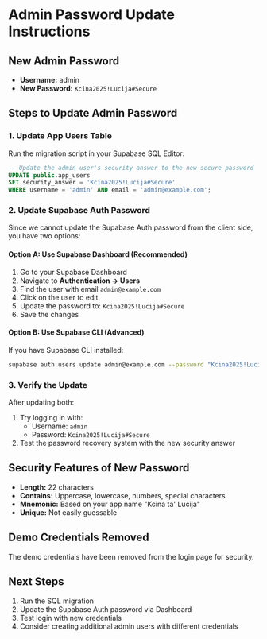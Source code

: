 # Admin Password Update Instructions

## New Admin Password
- **Username:** admin
- **New Password:** `Kcina2025!Lucija#Secure`

## Steps to Update Admin Password

### 1. Update App Users Table
Run the migration script in your Supabase SQL Editor:

```sql
-- Update the admin user's security answer to the new secure password
UPDATE public.app_users
SET security_answer = 'Kcina2025!Lucija#Secure'
WHERE username = 'admin' AND email = 'admin@example.com';
```

### 2. Update Supabase Auth Password
Since we cannot update the Supabase Auth password from the client side, you have two options:

#### Option A: Use Supabase Dashboard (Recommended)
1. Go to your Supabase Dashboard
2. Navigate to **Authentication → Users**
3. Find the user with email `admin@example.com`
4. Click on the user to edit
5. Update the password to: `Kcina2025!Lucija#Secure`
6. Save the changes

#### Option B: Use Supabase CLI (Advanced)
If you have Supabase CLI installed:
```bash
supabase auth users update admin@example.com --password "Kcina2025!Lucija#Secure"
```

### 3. Verify the Update
After updating both:
1. Try logging in with:
   - Username: `admin`
   - Password: `Kcina2025!Lucija#Secure`
2. Test the password recovery system with the new security answer

## Security Features of New Password
- **Length:** 22 characters
- **Contains:** Uppercase, lowercase, numbers, special characters
- **Mnemonic:** Based on your app name "Kcina ta' Lucija"
- **Unique:** Not easily guessable

## Demo Credentials Removed
The demo credentials have been removed from the login page for security.

## Next Steps
1. Run the SQL migration
2. Update the Supabase Auth password via Dashboard
3. Test login with new credentials
4. Consider creating additional admin users with different credentials
